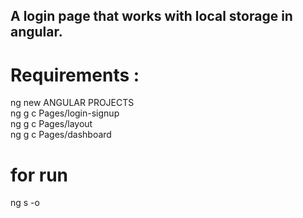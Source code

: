 ## A login page that works with local storage in angular.
# Requirements :
ng new ANGULAR PROJECTS <br>
ng g c Pages/login-signup<br>
ng g c Pages/layout<br>
ng g c Pages/dashboard<br>

# for run 
ng s -o
